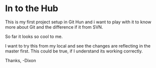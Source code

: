 In to the Hub
=============

This is my first project setup in Git Hun and i want to play with it to know more about Git and the difference if it from SVN.

So far it looks so cool to me.

I want to try this from my local and see the changes are reflecting in the master first. This could be true, if I understand its working correctly.

Thanks,
-Dixon

